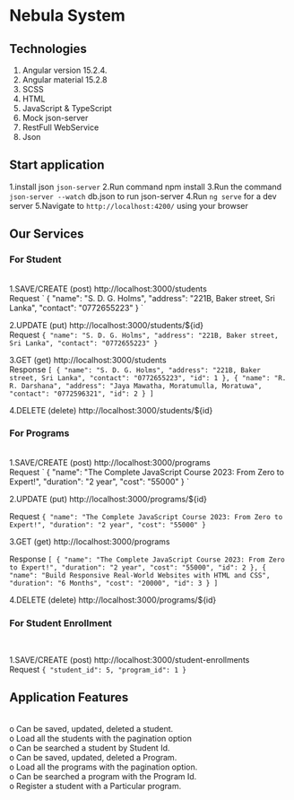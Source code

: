 # Nebula System

## Technologies

1. Angular version 15.2.4.
2. Angular material 15.2.8
3. SCSS
4. HTML
5. JavaScript & TypeScript
6. Mock json-server
7. RestFull WebService
8. Json

## Start application

1.install json `json-server`
2.Run command npm install
3.Run the command `json-server --watch` db.json to run json-server
4.Run `ng serve` for a dev server
5.Navigate to `http://localhost:4200/` using your browser

## Our Services

### For Student
<br />
1.SAVE/CREATE (post) http://localhost:3000/students
<br />
Request
`
{
	"name": "S. D. G. Holms",
	"address": "221B, Baker street, Sri Lanka",
	"contact": "0772655223"
}
`
<br />

2.UPDATE (put) http://localhost:3000/students/${id}
<br />
Request
`
{
	"name": "S. D. G. Holms",
	"address": "221B, Baker street, Sri Lanka",
	"contact": "0772655223"
}
`
<br />

3.GET (get) http://localhost:3000/students
<br />
Response
`
[
	{
	"name": "S. D. G. Holms",
	"address": "221B, Baker street, Sri Lanka",
	"contact": "0772655223",
	"id": 1
	},
	{
	"name": "R. R. Darshana",
	"address": "Jaya Mawatha, Moratumulla, Moratuwa",
	"contact": "0772596321",
	"id": 2
	}
]
`
<br />

4.DELETE (delete) http://localhost:3000/students/${id}
<br />

### For Programs
<br />
1.SAVE/CREATE (post) http://localhost:3000/programs
<br />
Request
`
{
	"name": "The Complete JavaScript Course 2023: From Zero to Expert!",
	"duration": "2 year",
	"cost": "55000"
}
`
<br />

2.UPDATE (put) http://localhost:3000/programs/${id}
<br />

Request
`
{
	"name": "The Complete JavaScript Course 2023: From Zero to Expert!",
	"duration": "2 year",
	"cost": "55000"
}
`
<br />

3.GET (get) http://localhost:3000/programs
<br />

Response
`
[
	{
	"name": "The Complete JavaScript Course 2023: From Zero to Expert!",
	"duration": "2 year",
	"cost": "55000",
	"id": 2
	},
	{
	"name": "Build Responsive Real-World Websites with HTML and CSS",
	"duration": "6 Months",
	"cost": "20000",
	"id": 3
	}
]
`
<br />

4.DELETE (delete) http://localhost:3000/programs/${id}
<br />

### For Student Enrollment
<br />

1.SAVE/CREATE (post) http://localhost:3000/student-enrollments
<br />
Request
`
{
	"student_id": 5,
	"program_id": 1
}
`

## Application Features
<br />
o Can be saved, updated, deleted a student.
<br />
o Load all the students with the pagination option
<br />
o Can be searched a student by Student Id.
<br />
o Can be saved, updated, deleted a Program.
<br />
o Load all the programs with the pagination option.
<br />
o Can be searched a program with the Program Id.
<br />
o Register a student with a Particular program.
